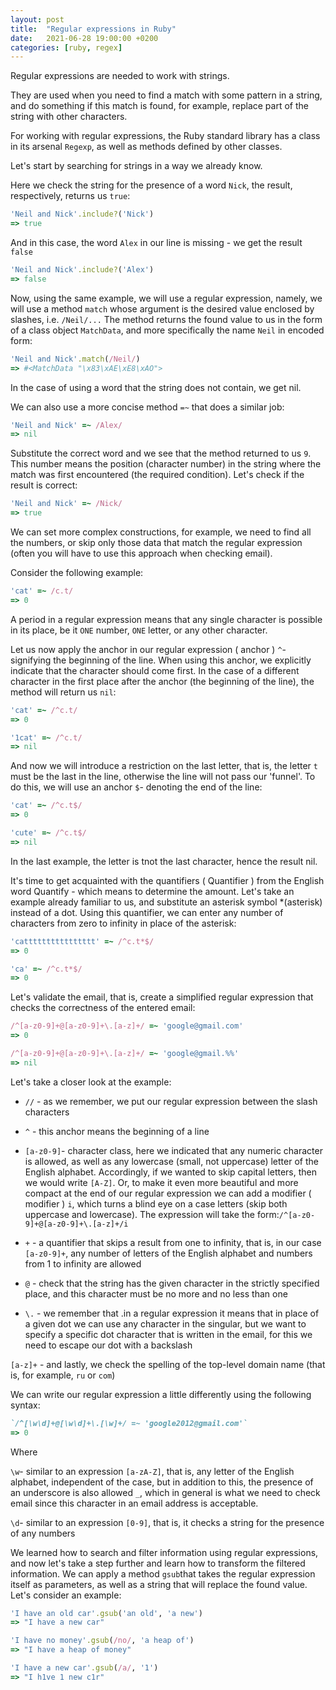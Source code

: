 ```yaml
---
layout: post
title:  "Regular expressions in Ruby"
date:   2021-06-28 19:00:00 +0200
categories: [ruby, regex]
---
```


Regular expressions are needed to work with strings.

They are used when you need to find a match with some pattern in a string, and do something if this match is found, for example, replace part of the string with other characters.

For working with regular expressions, the Ruby standard library has a class in its arsenal `Regexp`, as well as methods defined by other classes.

Let's start by searching for strings in a way we already know.

Here we check the string for the presence of a word `Nick`, the result, respectively, returns us `true`:

```ruby
'Neil and Nick'.include?('Nick')
=> true
```

And in this case, the word `Alex` in our line is missing - we get the result `false`

```ruby
'Neil and Nick'.include?('Alex')
=> false
```

Now, using the same example, we will use a regular expression, namely, we will use a method `match` whose argument is the desired value enclosed by slashes, i.e. `/Neil/...` The method returns the found value to us in the form of a class object `MatchData`, and more specifically the name `Neil` in encoded form:

```ruby
'Neil and Nick'.match(/Neil/)
=> #<MatchData "\x83\xAE\xE8\xAO">
```

In the case of using a word that the string does not contain, we get nil.

We can also use a more concise method `=~` that does a similar job:

```ruby
'Neil and Nick' =~ /Alex/
=> nil
```

Substitute the correct word and we see that the method returned to us `9`. This number means the position (character number) in the string where the match was first encountered (the required condition). Let's check if the result is correct:

```ruby
'Neil and Nick' =~ /Nick/
=> true
```

We can set more complex constructions, for example, we need to find all the numbers, or skip only those data that match the regular expression (often you will have to use this approach when checking email).

Consider the following example:

```ruby
'cat' =~ /c.t/
=> 0
```

A period in a regular expression means that any single character is possible in its place, be it `ONE` number, `ONE` letter, or any other character.

Let us now apply the anchor in our regular expression ( anchor ) `^`- signifying the beginning of the line. When using this anchor, we explicitly indicate that the character should come first. In the case of a different character in the first place after the anchor (the beginning of the line), the method will return us `nil`:

``` ruby
'cat' =~ /^c.t/
=> 0

'1cat' =~ /^c.t/
=> nil
```

And now we will introduce a restriction on the last letter, that is, the letter `t` must be the last in the line, otherwise the line will not pass our 'funnel'. To do this, we will use an anchor `$`- denoting the end of the line:

```ruby
'cat' =~ /^c.t$/
=> 0

'cute' =~ /^c.t$/
=> nil
```

In the last example, the letter is tnot the last character, hence the result nil.

It's time to get acquainted with the quantifiers ( Quantifier ) from the English word Quantify - which means to determine the amount. Let's take an example already familiar to us, and substitute an asterisk symbol *(asterisk) instead of a dot. Using this quantifier, we can enter any number of characters from zero to infinity in place of the asterisk:

```ruby
'catttttttttttttttt' =~ /^c.t*$/
=> 0

'ca' =~ /^c.t*$/
=> 0
```

Let's validate the email, that is, create a simplified regular expression that checks the correctness of the entered email:

```ruby
/^[a-z0-9]+@[a-z0-9]+\.[a-z]+/ =~ 'google@gmail.com'
=> 0

/^[a-z0-9]+@[a-z0-9]+\.[a-z]+/ =~ 'google@gmail.%%'
=> nil
```

Let's take a closer look at the example:

* `//` - as we remember, we put our regular expression between the slash characters

* `^` - this anchor means the beginning of a line

* `[a-z0-9]`- character class, here we indicated that any numeric character is allowed, as well as any lowercase (small, not uppercase) letter of the English alphabet. Accordingly, if we wanted to skip capital letters, then we would write `[A-Z]`. Or, to make it even more beautiful and more compact at the end of our regular expression we can add a modifier ( modifier ) `i`, which turns a blind eye on a case letters (skip both uppercase and lowercase). The expression will take the form:`/^[a-z0-9]+@[a-z0-9]+\.[a-z]+/i`

* `+` - a quantifier that skips a result from one to infinity, that is, in our case `[a-z0-9]+`, any number of letters of the English alphabet and numbers from 1 to infinity are allowed

* `@` - check that the string has the given character in the strictly specified place, and this character must be no more and no less than one

* `\.` - we remember that .in a regular expression it means that in place of a given dot we can use any character in the singular, but we want to specify a specific dot character that is written in the email, for this we need to escape our dot with a backslash

`[a-z]+` - and lastly, we check the spelling of the top-level domain name (that is, for example, `ru` or `com`)

We can write our regular expression a little differently using the following syntax:

```ruby
`/^[\w\d]+@[\w\d]+\.[\w]+/ =~ 'google2012@gmail.com'`
=> 0
```

Where

`\w`- similar to an expression `[a-zA-Z]`, that is, any letter of the English alphabet, independent of the case, but in addition to this, the presence of an underscore is also allowed `_`, which in general is what we need to check email since this character in an email address is acceptable.

`\d`- similar to an expression `[0-9]`, that is, it checks a string for the presence of any numbers

We learned how to search and filter information using regular expressions, and now let's take a step further and learn how to transform the filtered information. We can apply a method `gsub`that takes the regular expression itself as parameters, as well as a string that will replace the found value. Let's consider an example:

```ruby
'I have an old car'.gsub('an old', 'a new')
=> "I have a new car"

'I have no money'.gsub(/no/, 'a heap of')
=> "I have a heap of money"

'I have a new car'.gsub(/a/, '1')
=> "I h1ve 1 new c1r"
```